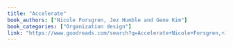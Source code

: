 ```yaml
---
title: "Accelerate"
book_authors: ["Nicole Forsgren, Jez Humble and Gene Kim"]
book_categories: ["Organization design"]
link: "https://www.goodreads.com/search?q=Accelerate+Nicole+Forsgren,+Jez+Humble+and+Gene+Kim"
---
```

